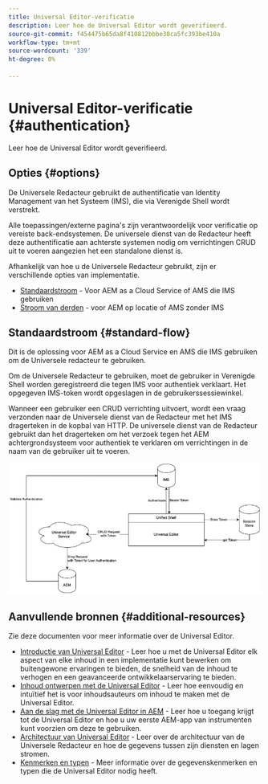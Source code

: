 ```yaml
---
title: Universal Editor-verificatie
description: Leer hoe de Universal Editor wordt geverifieerd.
source-git-commit: f454475b65da8f410812bbbe30ca5fc393be410a
workflow-type: tm+mt
source-wordcount: '339'
ht-degree: 0%

---
```



# Universal Editor-verificatie {#authentication}

Leer hoe de Universal Editor wordt geverifieerd.

## Opties {#options}

De Universele Redacteur gebruikt de authentificatie van Identity Management van het Systeem (IMS), die via Verenigde Shell wordt verstrekt.

Alle toepassingen/externe pagina&#39;s zijn verantwoordelijk voor verificatie op vereiste back-endsystemen. De universele dienst van de Redacteur heeft deze authentificatie aan achterste systemen nodig om verrichtingen CRUD uit te voeren aangezien het een standalone dienst is.

Afhankelijk van hoe u de Universele Redacteur gebruikt, zijn er verschillende opties van implementatie.

* [Standaardstroom](#standard-flow) - Voor AEM as a Cloud Service of AMS die IMS gebruiken
* [Stroom van derden](#third-party-flow) - voor AEM op locatie of AMS zonder IMS

## Standaardstroom {#standard-flow}

Dit is de oplossing voor AEM as a Cloud Service en AMS die IMS gebruiken om de Universele redacteur te gebruiken.

Om de Universele Redacteur te gebruiken, moet de gebruiker in Verenigde Shell worden geregistreerd die tegen IMS voor authentiek verklaart. Het opgegeven IMS-token wordt opgeslagen in de gebruikerssessiewinkel.

Wanneer een gebruiker een CRUD verrichting uitvoert, wordt een vraag verzonden naar de Universele dienst van de Redacteur met het IMS dragerteken in de kopbal van HTTP. De universele dienst van de Redacteur gebruikt dan het dragerteken om het verzoek tegen het AEM achtergrondsysteem voor authentiek te verklaren om verrichtingen in de naam van de gebruiker uit te voeren.

![Standaardverificatiestroom](assets/standard-flow.png)

## Aanvullende bronnen {#additional-resources}

Zie deze documenten voor meer informatie over de Universal Editor.

* [Introductie van Universal Editor](introduction.md) - Leer hoe u met de Universal Editor elk aspect van elke inhoud in een implementatie kunt bewerken om buitengewone ervaringen te bieden, de snelheid van de inhoud te verhogen en een geavanceerde ontwikkelaarservaring te bieden.
* [Inhoud ontwerpen met de Universal Editor](authoring.md) - Leer hoe eenvoudig en intuïtief het is voor inhoudsauteurs om inhoud te maken met de Universal Editor.
* [Aan de slag met de Universal Editor in AEM](getting-started.md) - Leer hoe u toegang krijgt tot de Universal Editor en hoe u uw eerste AEM-app van instrumenten kunt voorzien om deze te gebruiken.
* [Architectuur van Universal Editor](architecture.md) - Leer over de architectuur van de Universele Redacteur en hoe de gegevens tussen zijn diensten en lagen stromen.
* [Kenmerken en typen](attributes-types.md) - Meer informatie over de gegevenskenmerken en typen die de Universal Editor nodig heeft.
